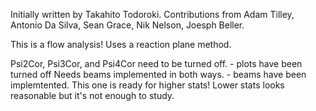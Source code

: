 Initially written by Takahito Todoroki.  Contributions from Adam Tilley, Antonio Da Silva, Sean Grace, Nik Nelson, Joesph Beller.

This is a flow analysis!  Uses a reaction plane method.

Psi2Cor, Psi3Cor, and Psi4Cor need to be turned off.
    - plots have been turned off
Needs beams implemented in both ways.
    - beams have been implemtented. 
This one is ready for higher stats!  Lower stats looks reasonable but it's not enough to study.
